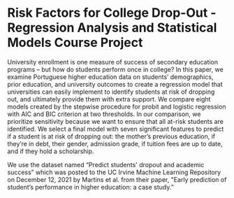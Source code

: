 # Risk Factors for College Drop-Out - Regression Analysis and Statistical Models Course Project

University enrollment is one measure of success of secondary education programs – but how do students perform once in college? In this paper, we examine Portuguese higher education data on students’ demographics, prior education, and university outcomes to create a regression model that universities can easily implement to identify students at risk of dropping out, and ultimately provide them with extra support. We compare eight models created by the stepwise procedure for probit and logistic regression with AIC and BIC criterion at two thresholds. In our comparison, we prioritize sensitivity because we want to ensure that all at-risk students are identified. We select a final model with seven significant features to predict if a student is at risk of dropping out: the mother’s previous education, if they’re in debt, their gender, admission grade, if tuition fees are up to date, and if they hold a scholarship.

We use the dataset named “Predict students' dropout and academic success” which was posted to the UC Irvine Machine Learning Repository on December 12, 2021 by Martins et al. from their paper, "Early prediction of student’s performance in higher education: a case study.”
